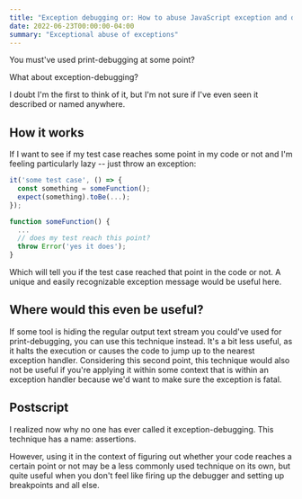 ```yaml
---
title: "Exception debugging or: How to abuse JavaScript exception and debug tests"
date: 2022-06-23T00:00:00-04:00
summary: "Exceptional abuse of exceptions"
---
```


You must've used print-debugging at some point?

What about exception-debugging?

I doubt I'm the first to think of it, but I'm not sure if I've even seen it
described or named anywhere.

## How it works
If I want to see if my test case reaches some point in my code or not and I'm
feeling particularly lazy -- just throw an exception:

```JavaScript
it('some test case', () => {
  const something = someFunction();
  expect(something).toBe(...);
});

function someFunction() {
  ...
  // does my test reach this point?
  throw Error('yes it does');
}
```

Which will tell you if the test case reached that point in the code or not. A
unique and easily recognizable exception message would be useful here.

## Where would this even be useful?
If some tool is hiding the regular output
text stream you could've used for print-debugging, you can use this technique
instead. It's a bit less useful, as it halts the execution or causes the code to
jump up to the nearest exception handler. Considering this second point, this
technique would also not be useful if you're applying it within some context
that is within an exception handler because we'd want to make sure the exception
is fatal.


## Postscript
I realized now why no one has ever called it exception-debugging. This technique
has a name: assertions.

However, using it in the context of figuring out whether your code reaches a
certain point or not may be a less commonly used technique on its own, but quite
useful when you don't feel like firing up the debugger and setting up
breakpoints and all else.
